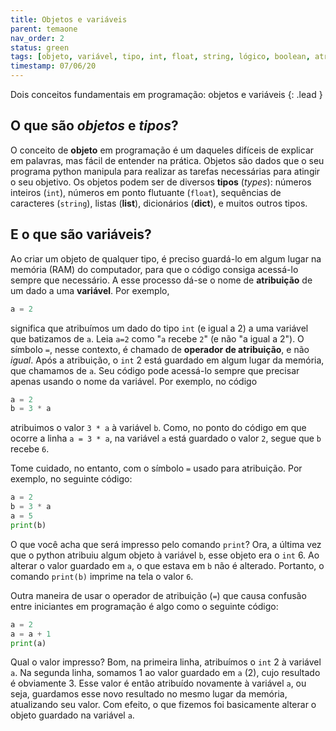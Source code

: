 ```yaml
---
title: Objetos e variáveis
parent: temaone
nav_order: 2
status: green
tags: [objeto, variável, tipo, int, float, string, lógico, boolean, atribuição, atualização]
timestamp: 07/06/20
---
```


Dois conceitos fundamentais em programação: objetos e variáveis
{: .lead }

<!-- ## Conteúdo
{: .no_toc .text-delta }

1. TOC
{:toc} -->

## O que são *objetos* e *tipos*?

O conceito de **objeto** em programação é um daqueles difíceis de explicar em palavras, mas fácil de entender na prática. Objetos são dados que o seu programa python manipula para realizar as tarefas necessárias para atingir o seu objetivo. Os objetos podem ser de diversos **tipos** (*types*): números inteiros (`int`), números em ponto flutuante (`float`), sequências de caracteres (`string`), listas (**list**), dicionários (**dict**), e muitos outros tipos.

## E o que são variáveis?

Ao criar um objeto de qualquer tipo, é preciso guardá-lo em algum lugar na memória (RAM) do computador, para que o código consiga acessá-lo sempre que necessário. A esse processo dá-se o nome de **atribuição** de um dado a uma **variável**. Por exemplo, 
```python
a = 2
```
significa que atribuímos um dado do tipo `int` (e igual a 2) a uma variável que batizamos de `a`. Leia `a=2` como "`a` recebe `2`" (e não "a igual a 2"). O símbolo `=`, nesse contexto, é chamado de **operador de atribuição**, e não *igual*. Após a atribuição, o `int` 2 está guardado em algum lugar da memória, que chamamos de `a`. Seu código pode acessá-lo sempre que precisar apenas usando o nome da variável. Por exemplo, no código
```python
a = 2
b = 3 * a
```
atribuimos o valor `3 * a` à variável `b`. Como, no ponto do código em que ocorre a linha `a = 3 * a`, na variável `a` está guardado o valor `2`, segue que `b` recebe `6`.

Tome cuidado, no entanto, com o símbolo `=` usado para atribuição. Por exemplo, no seguinte código:
```python
a = 2
b = 3 * a
a = 5
print(b)
```
O que você acha que será impresso pelo comando `print`? Ora, a última vez que o python atribuiu algum objeto à variável `b`, esse objeto era o `int` 6. Ao alterar o valor guardado em `a`, o que estava em `b` não é alterado. Portanto, o comando `print(b)` imprime na tela o valor `6`.

Outra maneira de usar o operador de atribuição (`=`) que causa confusão entre iniciantes em programação é algo como o seguinte código:
```python
a = 2
a = a + 1
print(a)
```
Qual o valor impresso? Bom, na primeira linha, atribuímos o `int` 2 à variável `a`. Na segunda linha, somamos 1 ao valor guardado em `a` (2), cujo resultado é obviamente 3. Esse valor é então atribuído novamente à variável `a`, ou seja, guardamos esse novo resultado no mesmo lugar da memória, atualizando seu valor. Com efeito, o que fizemos foi basicamente alterar o objeto guardado na variável `a`. 

